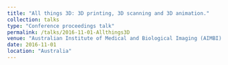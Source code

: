 ```yaml
---
title: "All things 3D: 3D printing, 3D scanning and 3D animation."
collection: talks
type: "Conference proceedings talk"
permalink: /talks/2016-11-01-Allthings3D
venue: "Australian Institute of Medical and Biological Imaging (AIMBI) Changing perspectives Conference"
date: 2016-11-01
location: "Australia"
---
```


